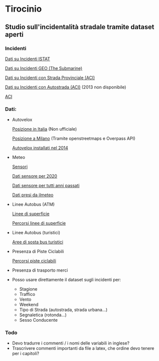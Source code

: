 # Tirocinio

## Studio sull'incidentalità stradale tramite dataset aperti

### Incidenti

[Dati su Incidenti ISTAT](https://www.istat.it/it/archivio/87539)

[Dati su Incidenti GEO (The Submarine)](https://www.google.com/maps/d/u/0/viewer?mid=1mXi6rbgjNHopZg7ZtpC-uZHY2f9wZ-58&ll=45.46373804532758%2C9.174953786724828&z=13)

[Dati su Incidenti con Strada Provinciale (ACI)](http://www.aci.it/fileadmin/documenti/ACI/Trasparenza/Open_Data/Old_A_LOCALIZZAZIONE_INCIDENTI_STRADALI_STRADE_PROVINCIA.pdf)

[Dati su Incidenti con Autostrada (ACI)](http://www.aci.it/fileadmin/documenti/ACI/Trasparenza/Open_Data/Catalogo_localizzazione_in_formato_Open_2019.pdf) (2013 non disponibile)

[ACI](http://www.aci.it/laci/studi-e-ricerche/dati-e-statistiche/open-data.html)

### Dati:

- Autovelox

    [Posizione in Italia](https://www.google.com/maps/d/viewer?mid=1CBgMTvIDnbGo22-Y1f3rVcbeX4C0v_w1&ll=45.365557951599605%2C10.03650113755961&z=8) 
    (Non ufficiale)

    [Posizione a Milano](https://overpass-turbo.eu/) 
    (Tramite openstreetmaps e Overpass API)

    [Autovelox installati nel 2014](https://www.ztlmilano.it/Autovelox-Milano)

- Meteo

    [Sensori](https://www.dati.lombardia.it/Ambiente/Stazioni-Meteorologiche/nf78-nj6b)

    [Dati sensore per 2020](https://www.dati.lombardia.it/Ambiente/Dati-sensori-meteo/647i-nhxk)

    [Dati sensore per tutti anni passati](https://www.arpalombardia.it/Pages/Meteorologia/Richiesta-dati-misurati.aspx)

    [Dati presi da ilmeteo](https://www.ilmeteo.it/portale/archivio-meteo/Milano/2010/)

- Linee Autobus (ATM)

    [Linee di superficie](https://dati.comune.milano.it/dataset/ds532-atm-composizione-percorsi-linee-di-superficie-urbane)

    [Percorsi linee di superficie](https://dati.comune.milano.it/dataset/ds538_atm-percorsi-linee-di-superficie-urbane)

- Linee Autobus (turistici)

    [Aree di sosta bus turistici](https://dati.comune.milano.it/dataset/ds740_sosta_bus_gt_turistici)

- Presenza di Piste Ciclabili

    [Percorsi piste ciclabili](https://geoportale.comune.milano.it/sit/cerca-nel-catalogo/)

- Presenza di trasporto merci

- Posso usare direttamente il dataset sugli incidenti per: 
    - Stagione
    - Traffico
    - Vento
    - Weekend
    - Tipo di Strada (autostrada, strada urbana...)
    - Segnaletica (rotonda...)
    - Sesso Conducente

### Todo

- Devo tradurre i commenti / i nomi delle variabili in inglese?
- Trascrivere commenti importanti da file a latex, che ordine devo tenere per i capitoli? 
